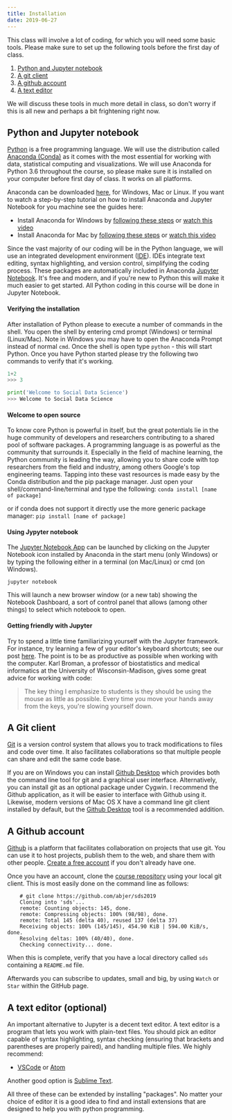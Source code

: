 ```yaml
---
title: Installation
date: 2019-06-27
---
```


This class will involve a lot of coding, for which you will need some basic tools. Please make sure to set up the following tools before the first day of class.

1. [Python and Jupyter notebook](#python-and-jupyter-notebook)
2. [A git client](#a-git-client)
3. [A github account](#a-github-account)
4. [A text editor](#a-text-editor)

We will discuss these tools in much more detail in class, so don't worry if this is all new and perhaps a bit frightening right now.


## Python and Jupyter notebook

[Python](https://www.python.org/) is a free programming language. We will use the distribution called [Anaconda (Conda)](https://conda.io/docs/) as it comes with the most essential for working with data, statistical computing and visualizations. We will use Anaconda for Python 3.6 throughout the course, so please make sure it is installed on your computer before first day of class. It works on all platforms.

Anaconda can be downloaded [here](https://www.continuum.io/downloads), for Windows, Mac or Linux.
If you want to watch a step-by-step tutorial on how to install Anaconda and Jupyter Notebook for you machine see the guides here:

- Install Anaconda for Windows by [following these steps](https://docs.continuum.io/anaconda/install-windows) or [watch this video](https://www.youtube.com/watch?v=Vt6loGK9Adc)
- Install Anaconda for Mac by [following these steps](https://docs.continuum.io/anaconda/install-macos.html#macos-graphical-install) or [watch this video](https://www.youtube.com/watch?v=OOFONKvaz0A)

Since the vast majority of our coding will be in the Python language, we will use an integrated development environment ([IDE](https://en.wikipedia.org/wiki/Integrated_development_environment)). IDEs integrate text editing, syntax highlighting, and version control,
simplifying the coding process. These packages are automatically included in Anaconda [Jupyter Notebook](https://jupyter.org). It's free and modern, and if you're new to Python this will make it much easier to get started. All Python coding in this course will be done in Jupyter Notebook.


#### Verifying the installation

After installation of Python please to execute a number of commands in the shell. You open the shell by entering cmd prompt (Windows) or terminal (Linux/Mac). Note in Windows you may have to open the Anaconda Prompt instead of normal `cmd`. Once the shell is open type `python` - this will start Python. Once you have Python started please try the following two commands to verify that it's working.

```python
1+2
>>> 3
```

```python
print('Welcome to Social Data Science')
>>> Welcome to Social Data Science
```

#### Welcome to open source
To know core Python is powerful in itself, but the great potentials lie in the huge community of developers and researchers contributing to a shared pool of software packages. A programming language is as powerful as the community that surrounds it. Especially in the field of machine learning, the Python community is leading the way, allowing you to share code with top researchers from the field and industry, among others Google's top engineering teams. Tapping into these vast resources is made easy by the Conda distribution and the pip package manager. Just open your shell/command-line/terminal and type the following:
`conda install [name of package]`

or if conda does not support it directly use the more generic package manager:
`pip install [name of package]`


#### Using Jypyter notebook
The [Jupyter Notebook App](https://jupyter-notebook-beginner-guide.readthedocs.io/en/latest/what_is_jupyter.html#notebook-app) can be launched by clicking on the Jupyter Notebook icon installed by Anaconda in the start menu (only Windows) or by typing the following either in a terminal (on Mac/Linux) or cmd (on Windows).

`jupyter notebook`

This will launch a new browser window (or a new tab) showing the Notebook Dashboard, a sort of control panel that allows (among other things) to select which notebook to open.

#### Getting friendly with Jupyter

Try to spend a little time familiarizing yourself with the Jupyter framework. For instance, try learning a few of your editor's keyboard shortcuts; see our post [here](https://abjer.github.io/sds/post/jupyter/). The point is to be as productive as possible when working with the computer. Karl Broman, a professor of biostatistics and medical informatics at the University of Wisconsin-Madison, gives some great advice for working with code:

> The key thing I emphasize to students is they should be using the mouse as little as possible. Every time you move your hands away from the keys, you're slowing yourself down.



## A Git client

[Git](http://git-scm.com) is a version control system that allows you to track modifications to files and code over time. It also facilitates collaborations so that multiple people can share and edit the same code base.

If you are on Windows you can install [Github Desktop](https://desktop.github.com) which provides both the command line tool for git and a graphical user interface. Alternatively, you can install git as an optional package under Cygwin. I recommend the Github application, as it will be easier to interface with Github using it. Likewise, modern versions of Mac OS X have a command line git client installed by default, but the [Github Desktop](https://desktop.github.com) tool is a recommended addition.

## A Github account

[Github](http://github.com) is a platform that facilitates collaboration on projects that use git. You can use it to host projects, publish them to the web, and share them with other people. [Create a free account](https://help.github.com/articles/signing-up-for-a-new-github-account/) if you don't already have one.

Once you have an account, clone the [course repository](https://github.com/abjer/sds2019) using your local git client. This is most easily done on the command line as follows:

```
    # git clone https://github.com/abjer/sds2019
	Cloning into 'sds'...
	remote: Counting objects: 145, done.
	remote: Compressing objects: 100% (98/98), done.
	remote: Total 145 (delta 40), reused 137 (delta 37)
	Receiving objects: 100% (145/145), 454.90 KiB | 594.00 KiB/s, done.
	Resolving deltas: 100% (40/40), done.
	Checking connectivity... done.
```

When this is complete, verify that you have a local directory called ``sds`` containing a ``README.md`` file.

Afterwards you can subscribe to updates, small and big, by using `Watch` or `Star` within the GitHub page.


## A text editor (optional)

An important alternative to Jupyter is a decent text editor. A text editor is a program that lets you work with plain-text files. You should pick an editor capable of syntax highlighting, syntax checking (ensuring that brackets and parentheses are properly paired), and handling multiple files. We highly recommend:

- [VSCode](https://code.visualstudio.com/) or [Atom](https://atom.io/)

Another good option is [Sublime Text](http://www.sublimetext.com/).

All three of these can be extended by installing "packages". No matter your choice of editor it is a good idea to find and install extensions that are designed to help you with python programming.

